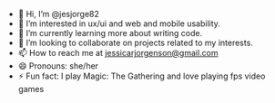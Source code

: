 - 👋 Hi, I’m @jesjorge82
- 👀 I’m interested in ux/ui and web and mobile usability. 
- 🌱 I’m currently learning more about writing code.
- 💞️ I’m looking to collaborate on projects related to my interests.
- 📫 How to reach me at jessicarjorgenson@gmail.com 
- 😄 Pronouns: she/her
- ⚡ Fun fact: I play Magic: The Gathering and love playing fps video games

<!---
jesjorge82/jesjorge82 is a ✨ special ✨ repository because its `README.md` (this file) appears on your GitHub profile.
You can click the Preview link to take a look at your changes.
--->
